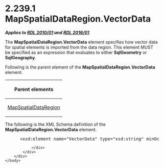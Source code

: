 <html dir="LTR" xmlns:mshelp="http://msdn.microsoft.com/mshelp" xmlns:ddue="http://ddue.schemas.microsoft.com/authoring/2003/5" xmlns:xlink="http://www.w3.org/1999/xlink" xmlns:tool="http://www.microsoft.com/tooltip">
    <head>
        <meta http-equiv="Content-Type" content="text/html; CHARSET=utf-8"></meta>
        <meta name="save" content="history"></meta>
        <title>2.239.1 MapSpatialDataRegion.VectorData</title>
        <xml>
            <mshelp:toctitle title="2.239.1 MapSpatialDataRegion.VectorData"></mshelp:toctitle>
            <mshelp:rltitle title="[MS-RDL]: MapSpatialDataRegion.VectorData"></mshelp:rltitle>
            <mshelp:keyword index="A" term="43283d8b-a875-449a-beea-90d160c02156"></mshelp:keyword>
            <mshelp:attr name="DCSext.ContentType" value="open specification"></mshelp:attr>
            <mshelp:attr name="AssetID" value="43283d8b-a875-449a-beea-90d160c02156"></mshelp:attr>
            <mshelp:attr name="TopicType" value="kbRef"></mshelp:attr>
            <mshelp:attr name="DCSext.Title" value="[MS-RDL]: MapSpatialDataRegion.VectorData" />
        </xml>
    </head>
    <body>
        <div id="header">
            <h1 class="heading">2.239.1 MapSpatialDataRegion.VectorData</h1>
        </div>
        <div id="mainSection">
            <div id="mainBody">
                <div id="allHistory" class="saveHistory"></div>
                <div id="sectionSection0" class="section" name="collapseableSection">
                    

<p><b><i>Applies to </i></b><a href="3428e690-a348-4ec7-8a6a-8efb42d2cdee.htm"><b><i>RDL 2010/01</i></b></a><b><i>
and </i></b><a href="52ce3983-2bfc-4e72-9359-42aaf5fe4509.htm"><b><i>RDL 2016/01</i></b></a></p>

<p>The <b>MapSpatialDataRegion.VectorData</b> element specifies
how vector data for spatial elements is imported from the data region. This
element MUST be specified as an expression that evaluates to either <b>SqlGeometry</b>
or <b>SqlGeography</b>.</p>

<p>Following is the parent element of the <b>MapSpatialDataRegion.VectorData</b>
element.</p>

<table>
 <thead>
  <tr>
   <th>
   <p>Parent elements</p>
   </th>
  </tr>
 </thead>
 <tr>
  <td>
  <p><a href="f08ac674-907a-4174-8b84-cee9892a3ee5.htm">MapSpatialDataRegion</a></p>
  </td>
 </tr>
</table>

<p>The following is the XML Schema definition of the <b>MapSpatialDataRegion.VectorData</b>
element.           </p>

<dl>
<dd>
<div><pre> &lt;xsd:element name=&quot;VectorData&quot; type=&quot;xsd:string&quot; minOccurs=&quot;1&quot; /&gt;
</pre></div>
</dd></dl>


                </div>
            </div>
        </div>
    </body>
</html>